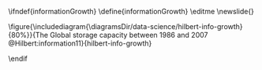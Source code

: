 \ifndef{informationGrowth}
\define{informationGrowth}
\editme
\newslide{} 

\figure{\includediagram{\diagramsDir/data-science/hilbert-info-growth}{80%}}{The Global storage capacity between 1986 and 2007 @Hilbert:information11}{hilbert-info-growth}

\endif
